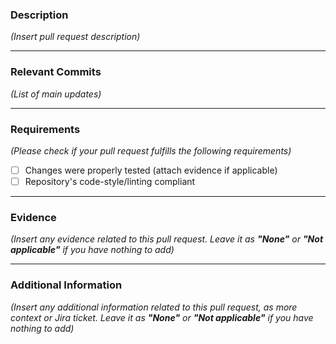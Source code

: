 ### Description

_(Insert pull request description)_

---

### Relevant Commits

_(List of main updates)_

---

### Requirements

_(Please check if your pull request fulfills the following requirements)_

- [ ] Changes were properly tested (attach evidence if applicable)
- [ ] Repository's code-style/linting compliant

---

### Evidence

_(Insert any evidence related to this pull request. Leave it as **"None"** or **"Not applicable"** if you have nothing to add)_

---

### Additional Information

_(Insert any additional information related to this pull request, as more context or Jira ticket. Leave it as **"None"** or **"Not applicable"** if you have nothing to add)_
